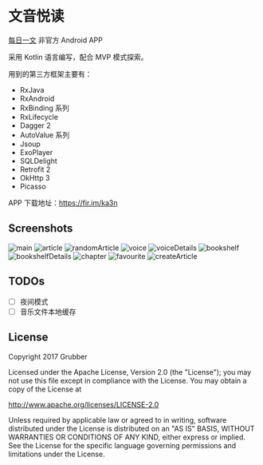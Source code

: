 # 文音悦读

[每日一文](https://meiriyiwen.com/) 非官方 Android APP

采用 Kotlin 语言编写，配合 MVP 模式探索。

用到的第三方框架主要有：

- RxJava
- RxAndroid
- RxBinding 系列
- RxLifecycle
- Dagger 2
- AutoValue 系列
- Jsoup
- ExoPlayer
- SQLDelight
- Retrofit 2
- OkHttp 3
- Picasso

APP 下载地址：https://fir.im/ka3n

## Screenshots

![main](screenshots/Screenshot_2017-02-13-10-06-56.png)
![article](screenshots/Screenshot_2017-02-13-10-07-06.png)
![randomArticle](screenshots/Screenshot_2017-02-13-10-07-22.png)
![voice](screenshots/Screenshot_2017-02-13-10-10-22.png)
![voiceDetails](screenshots/Screenshot_2017-02-13-10-10-36.png)
![bookshelf](screenshots/Screenshot_2017-02-13-10-10-52.png)
![bookshelfDetails](screenshots/Screenshot_2017-02-13-10-11-02.png)
![chapter](screenshots/Screenshot_2017-02-13-10-11-15.png)
![favourite](screenshots/Screenshot_2017-02-13-10-11-35.png)
![createArticle](screenshots/Screenshot_2017-02-13-10-11-47.png)

## TODOs

- [ ] 夜间模式
- [ ] 音乐文件本地缓存

## License

Copyright 2017 Grubber

Licensed under the Apache License, Version 2.0 (the "License");
you may not use this file except in compliance with the License.
You may obtain a copy of the License at

   http://www.apache.org/licenses/LICENSE-2.0

Unless required by applicable law or agreed to in writing, software
distributed under the License is distributed on an "AS IS" BASIS,
WITHOUT WARRANTIES OR CONDITIONS OF ANY KIND, either express or implied.
See the License for the specific language governing permissions and
limitations under the License.